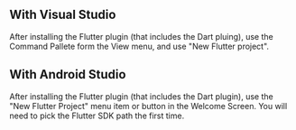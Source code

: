 ## With Visual Studio

After installing the Flutter plugin (that includes the Dart pluing), use the Command Pallete form the View menu, and use "New Flutter project".

## With Android Studio

After installing the Flutter plugin (that includes the Dart plugin), use the "New Flutter Project" menu item or button in the Welcome Screen. You will need to pick the Flutter SDK path the first time.


